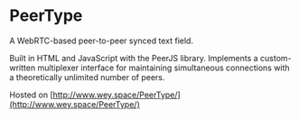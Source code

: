 # PeerType
A WebRTC-based peer-to-peer synced text field.

Built in HTML and JavaScript with the PeerJS library. Implements a custom-written multiplexer interface for maintaining simultaneous connections with a theoretically unlimited number of peers.

Hosted on [http://www.wey.space/PeerType/](http://www.wey.space/PeerType/)
